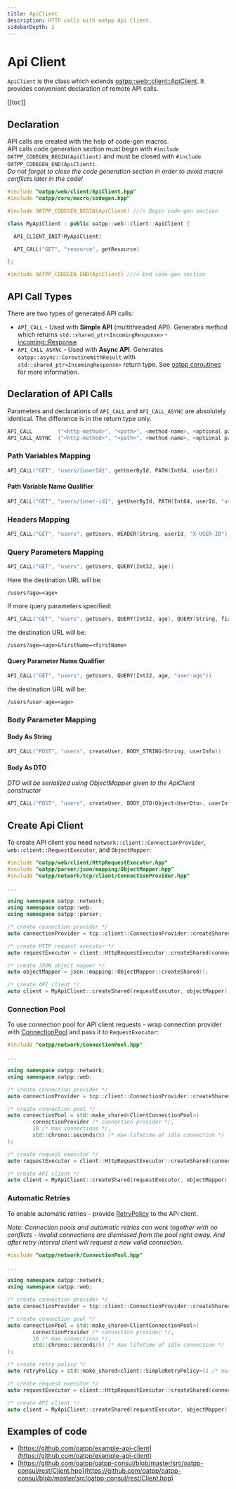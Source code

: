 ```yaml
---
title: ApiClient
description: HTTP calls with oatpp Api Client.
sidebarDepth: 2
---
```


# Api Client <seo/>

`ApiClient` is the class which extends [oatpp::web::client::ApiClient](/api/latest/oatpp/web/client/ApiClient/). 
It provides convenient declaration of remote API calls.

[[toc]]

## Declaration

API calls are created with the help of code-gen macros.  
API calls code generation section must begin with 
`#include OATPP_CODEGEN_BEGIN(ApiClient)` and must be closed with 
`#include OATPP_CODEGEN_END(ApiClient)`.  
*Do not forget to close the code generation section in order to avoid macro conflicts later in the code!*

```cpp
#include "oatpp/web/client/ApiClient.hpp"
#include "oatpp/core/macro/codegen.hpp"

#include OATPP_CODEGEN_BEGIN(ApiClient) ///< Begin code-gen section

class MyApiClient : public oatpp::web::client::ApiClient {

  API_CLIENT_INIT(MyApiClient)

  API_CALL("GET", "resource", getResource)

};

#include OATPP_CODEGEN_END(ApiClient) ///< End code-gen section
```

## API Call Types 

There are two types of generated API calls:

- `API_CALL` - Used with **Simple API** (multithreaded API). Generates method which returns `std::shared_ptr<IncomingResponse>` - [incoming::Response](/api/latest/oatpp/web/protocol/http/incoming/Response/). 
- `API_CALL_ASYNC` - Used with **Async API**. Generates `oatpp::async::CoroutineWithResult` with `std::shared_ptr<IncomingResponse>` return type. 
See [oatpp coroutines](/docs/oatpp-coroutines/) for more information.

 
## Declaration of API Calls

Parameters and declarations of `API_CALL` and `API_CALL_ASYNC` are absolutely identical. The difference is in the return type only.

```cpp
API_CALL        ("<http-method>", "<path>", <method-name>, <optional param-mappings>)
API_CALL_ASYNC  ("<http-method>", "<path>", <method-name>, <optional param-mappings>)
```

### Path Variables Mapping

```cpp
API_CALL("GET", "users/{userId}", getUserById, PATH(Int64, userId))
```

#### Path Variable Name Qualifier

```cpp
API_CALL("GET", "users/{user-id}", getUserById, PATH(Int64, userId, "user-id"))
```

### Headers Mapping

```cpp
API_CALL("GET", "users", getUsers, HEADER(String, userId, "X-USER-ID"))
```

### Query Parameters Mapping

```cpp
API_CALL("GET", "users", getUsers, QUERY(Int32, age))
```

Here the destination URL will be:

```
/users?age=<age>
```

If more query parameters specified:

```cpp
API_CALL("GET", "users", getUsers, QUERY(Int32, age), QUERY(String, firstName))
```

the destination URL will be:

```
/users?age=<age>&firstName=<firstName>
```

#### Query Parameter Name Qualifier

```cpp
API_CALL("GET", "users", getUsers, QUERY(Int32, age, "user-age"))
```

the destination URL will be:

```
/users?user-age=<age>
```

### Body Parameter Mapping

#### Body As String

```cpp
API_CALL("POST", "users", createUser, BODY_STRING(String, userInfo))
```

#### Body As DTO

*DTO will be serialized using ObjectMapper given to the ApiClient constructor*

```cpp
API_CALL("POST", "users", createUser, BODY_DTO(Object<UserDto>, userInfo))
```

## Create Api Client

To create API client you need `network::client::ConnectionProvider`, `web::client::RequestExecutor`, and `ObjectMapper`:

```cpp
#include "oatpp/web/client/HttpRequestExecutor.hpp"
#include "oatpp/parser/json/mapping/ObjectMapper.hpp"
#include "oatpp/network/tcp/client/ConnectionProvider.hpp"

...

using namespace oatpp::network;
using namespace oatpp::web;
using namespace oatpp::parser;

/* create connection provider */
auto connectionProvider = tcp::client::ConnectionProvider::createShared({"httpbin.org", 80, oatpp::network::Address::IP_4});

/* create HTTP request executor */
auto requestExecutor = client::HttpRequestExecutor::createShared(connectionProvider);

/* create JSON object mapper */
auto objectMapper = json::mapping::ObjectMapper::createShared();

/* create API client */
auto client = MyApiClient::createShared(requestExecutor, objectMapper);
``` 

### Connection Pool

To use connection pool for API client requests - wrap connection provider with [ConnectionPool](/api/latest/oatpp/network/ConnectionPool/) and pass it to `RequestExecutor`:

```cpp
#include "oatpp/network/ConnectionPool.hpp"

...

using namespace oatpp::network;
using namespace oatpp::web;

/* create connection provider */
auto connectionProvider = tcp::client::ConnectionProvider::createShared({"httpbin.org", 80, oatpp::network::Address::IP_4});

/* create connection pool */
auto connectionPool = std::make_shared<ClientConnectionPool>(
        connectionProvider /* connection provider */, 
        10 /* max connections */, 
        std::chrono::seconds(5) /* max lifetime of idle connection */
);

/* create request executor */
auto requestExecutor = client::HttpRequestExecutor::createShared(connectionPool /* pass connection pool */);

/* create API client */
auto client = MyApiClient::createShared(requestExecutor, objectMapper);
```

### Automatic Retries

To enable automatic retries - provide [RetryPolicy](/api/latest/oatpp/web/client/RetryPolicy/) to the API client.

*Note: Connection pools and automatic retries can work together with no conflicts - invalid connections are dismissed from the pool right away. And after retry interval client will request a new valid connection.*

```cpp
#include "oatpp/network/ConnectionPool.hpp"

...

using namespace oatpp::network;
using namespace oatpp::web;

/* create connection provider */
auto connectionProvider = tcp::client::ConnectionProvider::createShared({"httpbin.org", 80, oatpp::network::Address::IP_4});

/* create connection pool */
auto connectionPool = std::make_shared<ClientConnectionPool>(
        connectionProvider /* connection provider */, 
        10 /* max connections */, 
        std::chrono::seconds(5) /* max lifetime of idle connection */
);

/* create retry policy */
auto retryPolicy = std::make_shared<client::SimpleRetryPolicy>(2 /* max retries */, std::chrono::seconds(1) /* retry interval */);

/* create request executor */
auto requestExecutor = client::HttpRequestExecutor::createShared(connectionPool, retryPolicy /* retry policy */);

/* create API client */
auto client = MyApiClient::createShared(requestExecutor, objectMapper);
```
   
## Examples of code
- [https://github.com/oatpp/example-api-client](https://github.com/oatpp/example-api-client)
- [https://github.com/oatpp/oatpp-consul/blob/master/src/oatpp-consul/rest/Client.hpp](https://github.com/oatpp/oatpp-consul/blob/master/src/oatpp-consul/rest/Client.hpp)
 
